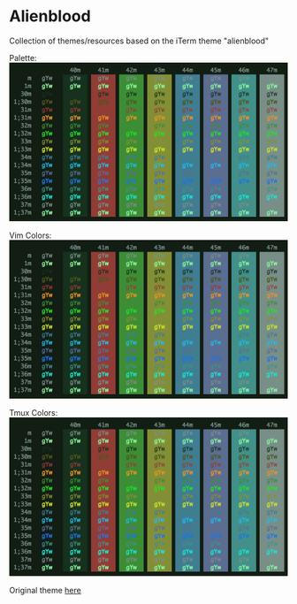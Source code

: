 # Alienblood
Collection of themes/resources based on the iTerm theme "alienblood"

Palette:  
![alt text](https://github.com/thetomcraig/Alienblood/blob/master/alien_blood.png "Alien Blood")  

Vim Colors:  
![alt text](https://github.com/thetomcraig/Alienblood/blob/master/alien_blood.png "Alien Blood")  

Tmux Colors:  
![alt text](https://github.com/thetomcraig/Alienblood/blob/master/alien_blood.png "Alien Blood")  


Original theme [here](https://github.com/mbadolato/iTerm2-Color-Schemes#alienblood)
